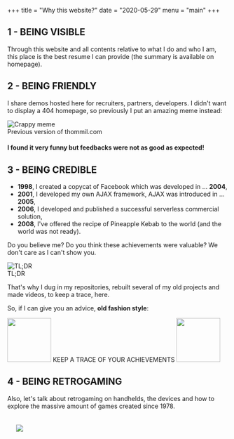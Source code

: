 +++
title = "Why this website?"
date = "2020-05-29"
menu = "main"
+++

## 1 - BEING VISIBLE
Through this website and all contents relative to what I do and who I am, this place is the best resume I can provide (the summary is available on homepage).

## 2 - BEING FRIENDLY
I share demos hosted here for recruiters, partners, developers. I didn't want to display a 404 homepage, so previously I put an amazing meme instead:

<div class="big-img">
    <img src="/images/meme.jpg" alt="Crappy meme"/>
    <figcaption>Previous version of thommil.com</figcaption>
</div>

#### I found it very funny but feedbacks were not as good as expected!

## 3 - BEING CREDIBLE
 * **1998**, I created a copycat of Facebook which was developed in ... **2004**,
 * **2001**, I developed my own AJAX framework, AJAX was introduced in ... **2005**,
 * **2006**, I developed and published a successful serverless commercial solution,
 * **2008**, I've offered the recipe of Pineapple Kebab to the world (and the world was not ready).

Do you believe me? Do you think these achievements were valuable? We don't care as I can't show you.

<div class="big-img">
    <img src="/images/facebook.jpg" alt="TL;DR"/>
    <figcaption>TL;DR</figcaption>
</div>

That's why I dug in my repositories, rebuilt several of my old projects and made videos, to keep a trace, here.

So, if I can give you an advice, **old fashion style**:
<div class="blink">
    <div>
        <span>
            <img src="/images/kitten.jpg" style="height:100px;width:100px"/>
        </span>
        <span>KEEP A TRACE OF YOUR ACHIEVEMENTS</span>
        <span>
            <img src="/images/kitten.jpg" style="height:100px;width:100px"/>
        </span>
    </div>    
</div>

## 4 - BEING RETROGAMING
Also, let's talk about retrogaming on handhelds, the devices and how to explore the massive amount of games created since 1978.

<div class="gallery">
    <img src="/images/space_invaders.png" style="max-width:200px; margin:20px"/>
</div>

